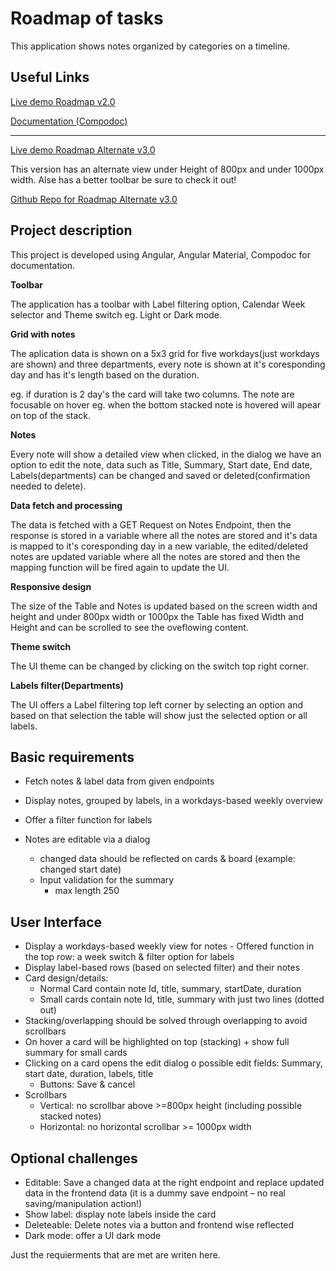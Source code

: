 # Roadmap of tasks

This application shows notes organized by categories on a timeline.

## Useful Links

[Live demo Roadmap v2.0](https://lucian-cristian-toma.developerakademie.com)

[Documentation (Compodoc)](https://lucian-cristian-toma.developerakademie.com/roadmap-documentation)

---

[Live demo Roadmap Alternate v3.0](https://lucian-cristian-toma.developerakademie.com/roadmap-v3/)

This version has an alternate view under Height of 800px and under 1000px width. Alse has a better toolbar be sure to check it out!

[Github Repo for Roadmap Alternate v3.0](https://github.com/vamix2012/roadmap-v3)

## Project description

This project is developed using Angular, Angular Material, Compodoc for documentation.

**Toolbar**

The application has a toolbar with Label filtering option, Calendar Week selector and Theme switch eg. Light or Dark mode.

**Grid with notes**

The aplication data is shown on a 5x3 grid for five workdays(just workdays are shown) and three departments, every note is shown at it's coresponding day and has it's length based on the duration.

eg. if duration is 2 day's the card will take two columns. The note are focusable on hover eg. when the bottom stacked note is hovered will apear on top of the stack.

**Notes**

Every note will show a detailed view when clicked, in the dialog we have an option to edit the note, data such as Title, Summary, Start date, End date, Labels(departments) can be changed and saved or deleted(confirmation needed to delete).

**Data fetch and processing**

The data is fetched with a GET Request on Notes Endpoint, then the response is stored in a variable where all the notes are stored and it's data is mapped to it's coresponding day in a new variable, the edited/deleted notes are updated variable where all the notes are stored and then the mapping function will be fired again to update the UI.

**Responsive design**

The size of the Table and Notes is updated based on the screen width and height and under 800px width or 1000px the Table has fixed Width and Height and can be scrolled to see the oveflowing content.

**Theme switch**

The UI theme can be changed by clicking on the switch top right corner.

**Labels filter(Departments)**

The UI offers a Label filtering top left corner by selecting an option and based on that selection the table will show just the selected option or all labels.

## Basic requirements

- Fetch notes & label data from given endpoints
- Display notes, grouped by labels, in a workdays-based weekly overview
- Offer a filter function for labels
- Notes are editable via a dialog

  - changed data should be reflected on cards & board (example: changed start date)
  - Input validation for the summary
    - max length 250

## User Interface

- Display a workdays-based weekly view for notes - Offered function in the top row: a week switch & filter option for labels
- Display label-based rows (based on selected filter) and their notes
- Card design/details:
  - Normal Card contain note Id, title, summary, startDate, duration
  - Small cards contain note Id, title, summary with just two lines (dotted out)
- Stacking/overlapping should be solved through overlapping to avoid scrollbars
- On hover a card will be highlighted on top (stacking) + show full summary for small cards
- Clicking on a card opens the edit dialog o possible edit fields: Summary, start date, duration, labels, title
  - Buttons: Save & cancel
- Scrollbars
  - Vertical: no scrollbar above >=800px height (including possible stacked notes)
  - Horizontal: no horizontal scrollbar >= 1000px width

## Optional challenges

- Editable: Save a changed data at the right endpoint and replace updated data in the frontend data (it is a dummy save endpoint – no real saving/manipulation action!)
- Show label: display note labels inside the card
- Deleteable: Delete notes via a button and frontend wise reflected
- Dark mode: offer a UI dark mode

Just the requierments that are met are writen here.
